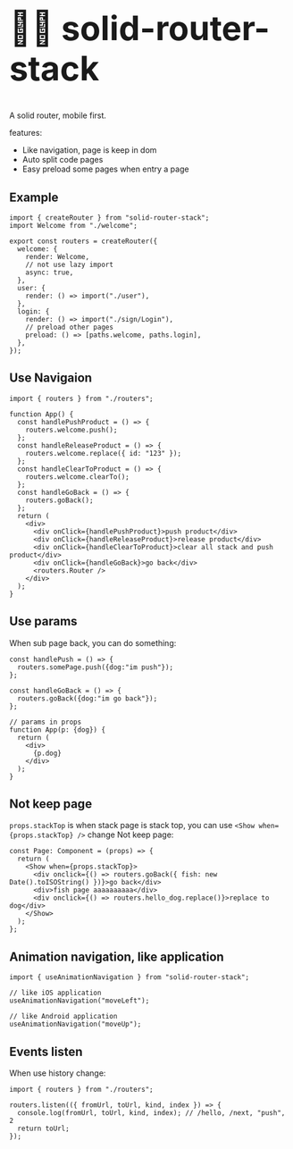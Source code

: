 <h1 style="font-size:60px">🏂🏽 solid-router-stack</h1>

A solid router, mobile first.

features:

- Like navigation, page is keep in dom
- Auto split code pages
- Easy preload some pages when entry a page

## Example

```tsx
import { createRouter } from "solid-router-stack";
import Welcome from "./welcome";

export const routers = createRouter({
  welcome: {
    render: Welcome,
    // not use lazy import
    async: true,
  },
  user: {
    render: () => import("./user"),
  },
  login: {
    render: () => import("./sign/Login"),
    // preload other pages
    preload: () => [paths.welcome, paths.login],
  },
});
```

## Use Navigaion

```tsx
import { routers } from "./routers";

function App() {
  const handlePushProduct = () => {
    routers.welcome.push();
  };
  const handleReleaseProduct = () => {
    routers.welcome.replace({ id: "123" });
  };
  const handleClearToProduct = () => {
    routers.welcome.clearTo();
  };
  const handleGoBack = () => {
    routers.goBack();
  };
  return (
    <div>
      <div onClick={handlePushProduct}>push product</div>
      <div onClick={handleReleaseProduct}>release product</div>
      <div onClick={handleClearToProduct}>clear all stack and push product</div>
      <div onClick={handleGoBack}>go back</div>
      <routers.Router />
    </div>
  );
}
```

## Use params

When sub page back, you can do something:

```tsx
const handlePush = () => {
  routers.somePage.push({dog:"im push"});
};

const handleGoBack = () => {
  routers.goBack({dog:"im go back"});
};

// params in props
function App(p: {dog}) {
  return (
    <div>
      {p.dog}
    </div>
  );
}
```

## Not keep page

`props.stackTop` is when stack page is stack top, you can use `<Show when={props.stackTop} />` change Not keep page:

```tsx
const Page: Component = (props) => {
  return (
    <Show when={props.stackTop}>
      <div onclick={() => routers.goBack({ fish: new Date().toISOString() })}>go back</div>
      <div>fish page aaaaaaaaaa</div>
      <div onclick={() => routers.hello_dog.replace()}>replace to dog</div>
    </Show>
  );
};
```

## Animation navigation, like application

```tsx
import { useAnimationNavigation } from "solid-router-stack";

// like iOS application
useAnimationNavigation("moveLeft");

// like Android application
useAnimationNavigation("moveUp");
```

## Events listen

When use history change:

```tsx
import { routers } from "./routers";

routers.listen(({ fromUrl, toUrl, kind, index }) => {
  console.log(fromUrl, toUrl, kind, index); // /hello, /next, "push", 2
  return toUrl;
});
```
